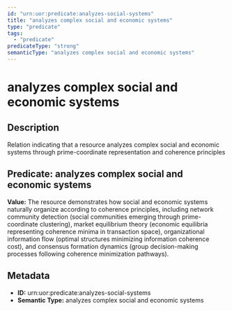 ```yaml
---
id: "urn:uor:predicate:analyzes-social-systems"
title: "analyzes complex social and economic systems"
type: "predicate"
tags:
  - "predicate"
predicateType: "strong"
semanticType: "analyzes complex social and economic systems"
---
```


# analyzes complex social and economic systems

## Description

Relation indicating that a resource analyzes complex social and economic systems through prime-coordinate representation and coherence principles

## Predicate: analyzes complex social and economic systems

**Value:** The resource demonstrates how social and economic systems naturally organize according to coherence principles, including network community detection (social communities emerging through prime-coordinate clustering), market equilibrium theory (economic equilibria representing coherence minima in transaction space), organizational information flow (optimal structures minimizing information coherence cost), and consensus formation dynamics (group decision-making processes following coherence minimization pathways).

## Metadata

- **ID:** urn:uor:predicate:analyzes-social-systems
- **Semantic Type:** analyzes complex social and economic systems
